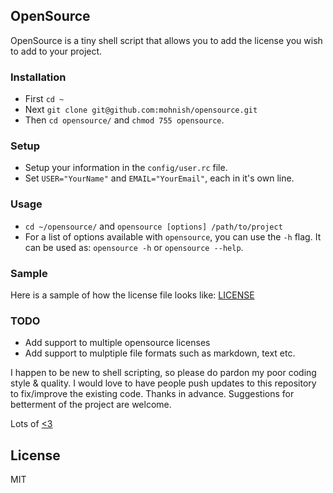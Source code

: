 ## OpenSource

OpenSource is a tiny shell script that allows you to add the license you wish to add to your project.

### Installation
- First `cd ~`
- Next `git clone git@github.com:mohnish/opensource.git`
- Then `cd opensource/` and `chmod 755 opensource`.

### Setup
- Setup your information in the `config/user.rc` file.
- Set `USER="YourName"` and `EMAIL="YourEmail"`, each in it's own line.

### Usage
- `cd ~/opensource/` and `opensource [options] /path/to/project`
- For a list of options available with `opensource`, you can use the `-h` flag.
It can be used as: `opensource -h` or `opensource --help`.

### Sample
Here is a sample of how the license file looks like: [LICENSE](https://github.com/mohnish/opensource/blob/master/LICENSE)

### TODO
- Add support to multiple opensource licenses
- Add support to mulptiple file formats such as markdown, text etc.

I happen to be new to shell scripting, so please do pardon my poor coding style & quality. I would love to have people push updates to this repository to fix/improve the existing code. Thanks in advance. Suggestions for betterment of the project are welcome.

Lots of [<3](http://twitter.com/arrowgunz)


## License

MIT